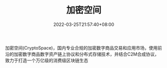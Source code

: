 ﻿---
weight: 
title: "加密空间"
description: "加密空间(CryptoSpace)，国内专业合规的加密数字商品交易和应用市场，使用前沿的加密数字商品数字资产链上协议和分布式存储技术，并结合C2M合成协议，致力于打造一个万亿级的消费级区块链生态"
date: 2022-03-25T21:57:40+08:00
lastmod: 2022-03-25T16:45:40+08:00
draft: false
authors: ["Metabd"]
featuredImage: "518.jpg"
link: "http://crypts.cn/"
tags: ["加密空间","数字收藏品"]
categories: ["navigation"]
navigation: ["数字收藏品"]
lightgallery: true
toc: true
pinned: false
recommend: false
recommend1: false
---
加密空间(CryptoSpace)，国内专业合规的加密数字商品交易和应用市场，使用前沿的加密数字商品数字资产链上协议和分布式存储技术，并结合C2M合成协议，致力于打造一个万亿级的消费级区块链生态
